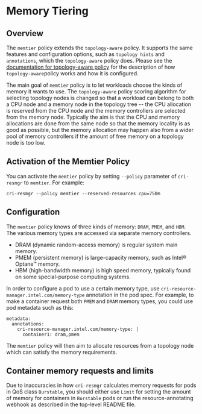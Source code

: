 # Memory Tiering

## Overview

The `memtier` policy extends the `topology-aware` policy. It supports
the same features and configuration options, such as `topology hints`
and `annotations`, which the `topology-aware` policy does. Please see
the [documentation for topology-aware
policy](../topology-aware/README.md) for the description of how
`topology-aware`policy works and how it is configured.

The main goal of `memtier` policy is to let workloads choose the kinds
of memory it wants to use. The `topology-aware` policy scoring algorithm
for selecting topology nodes is changed so that a workload can belong to
both a CPU node and a memory node in the topology tree -- the CPU
allocation is reserved from the CPU node and the memory controllers are
selected from the memory node. Typically the aim is that the CPU and
memory allocations are done from the same node so that the memory
locality is as good as possible, but the memory allocation may happen
also from a wider pool of memory controllers if the amount of free
memory on a topology node is too low.

## Activation of the Memtier Policy

You can activate the `memtier` policy by setting `--policy` parameter of
`cri-resmgr` to `memtier`. For example:

```
cri-resmgr --policy memtier --reserved-resources cpu=750m
```

## Configuration

The `memtier` policy knows of three kinds of memory: `DRAM`, `PMEM`, and
`HBM`. The various memory types are accessed via separate memory controllers.

  * DRAM (dynamic random-access memory) is regular system main memory.
  * PMEM (persistent memory) is large-capacity memory, such as
    Intel® Optane™ memory.
  * HBM (high-bandwidth memory) is high speed memory, typically found
    on some special-purpose computing systems.

In order to configure a pod to use a certain memory type, use
`cri-resource-manager.intel.com/memory-type` annotation in the pod spec.
For example, to make a container request both `PMEM` and `DRAM` memory
types, you could use pod metadata such as this:

```
metadata:
  annotations:
    cri-resource-manager.intel.com/memory-type: |
      container1: dram,pmem
```

The `memtier` policy will then aim to allocate resources from a topology
node which can satisfy the memory requirements.

## Container memory requests and limits

Due to inaccuracies in how `cri-resmgr` calculates memory requests for
pods in QoS class `Burstable`, you should either use `Limit` for setting
the amount of memory for containers in `Burstable` pods or run the
resource-annotating webhook as described in the top-level README file.
